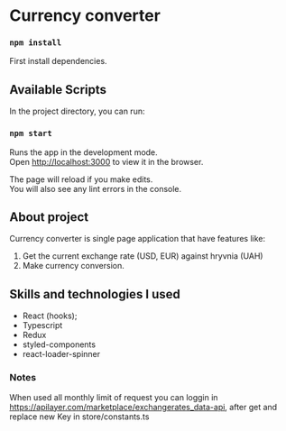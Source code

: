 # Currency converter

### `npm install`

First install dependencies.

## Available Scripts

In the project directory, you can run:

### `npm start`

Runs the app in the development mode.\
Open [http://localhost:3000](http://localhost:3000) to view it in the browser.

The page will reload if you make edits.\
You will also see any lint errors in the console.

## About project

Currency converter is single page application that have features like:
1. Get the current exchange rate (USD, EUR) against hryvnia (UAH)
2. Make currency conversion.

## Skills and technologies I used

* React (hooks);
* Typescript
* Redux
* styled-components
* react-loader-spinner

### Notes
When used all monthly limit of request you can loggin in https://apilayer.com/marketplace/exchangerates_data-api, after get and replace new Key in store/constants.ts
